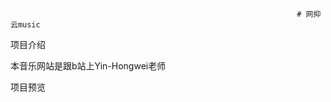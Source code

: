                                                                     # 网抑云music
项目介绍

本音乐网站是跟b站上Yin-Hongwei老师

项目预览
